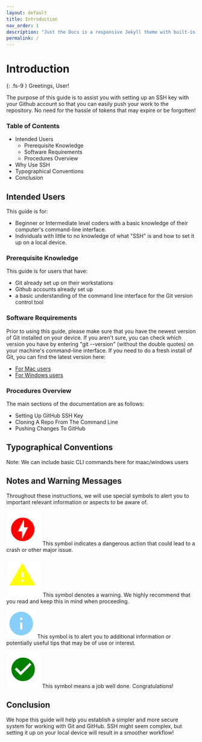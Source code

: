```yaml
---
layout: default
title: Introduction
nav_order: 1
description: "Just the Docs is a responsive Jekyll theme with built-in search that is easily customizable and hosted on GitHub Pages."
permalink: /
---
```


# Introduction
{: .fs-9 }
Greetings, User!

The purpose of this guide is to assist you with setting up an SSH key with your Github account so that you can easily push your work to the repository. No need for the hassle of tokens that may expire or be forgotten!

### Table of Contents
* Intended Users
    * Prerequisite Knowledge
    * Software Requirements
    * Procedures Overview
* Why Use SSH
* Typographical Conventions
* Conclusion

## Intended Users
This guide is for:
* Beginner or Intermediate level coders with a basic knowledge of their computer's command-line interface.
* Individuals with little to no knowledge of what "SSH" is and how to set it up on a local device.

### Prerequisite Knowledge
This guide is for users that have:
* Git already set up on their workstations
* Github accounts already set up
* a basic understanding of the command line interface for the Git version control tool

### Software Requirements
Prior to using this guide, please make sure that you have the newest version of Git installed on your device. If you aren't sure, you can check which version you have by entering "git --version" (without the double quotes) on your machine's command-line interface. If you need to do a fresh install of Git, you can find the latest version here:
* [For Mac users](https://git-scm.com/download/mac)
* [For Windows users](https://git-scm.com/download/win)

### Procedures Overview
The main sections of the documentation are as follows:
* Setting Up GitHub SSH Key
* Cloning A Repo From The Command Line
* Pushing Changes To GitHub

## Typographical Conventions
Note: We can include basic CLI commands here for maac/windows users

## Notes and Warning Messages
Throughout these instructions, we will use special symbols to alert you to important relevant information or aspects to be aware of.

![](/assets/images/danger.png) This symbol indicates a dangerous action that could lead to a crash or other major issue.

![](/assets/images/warning.png) This symbol denotes a warning. We highly recommend that you read and keep this in mind when proceeding.

![](/assets/images/info.png) This symbol is to alert you to additional information or potentially useful tips that may be of use or interest.

![](/assets/images/success.png) This symbol means a job well done. Congratulations!

## Conclusion
We hope this guide will help you establish a simpler and more secure system for working with Git and GitHub. SSH might seem complex, but setting it up on your local device will result in a smoother workflow!